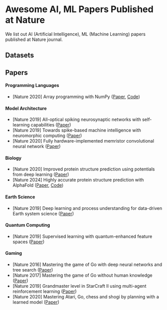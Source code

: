 # Awesome AI, ML Papers Published at Nature
We list out AI (Artificial Intelligence), ML (Machine Learning) papers published at Nature journal.

## Datasets

## Papers
#### Programming Languages
- [Nature 2020] Array programming with NumPy ([Paper](https://www.nature.com/articles/s41586-020-2649-2), [Code](https://github.com/numpy/numpy))

#### Model Architecture
- [Nature 2019] All-optical spiking neurosynaptic networks with self-learning capabilities ([Paper](https://www.nature.com/articles/s41586-019-1157-8))
- [Nature 2019] Towards spike-based machine intelligence with neuromorphic computing ([Paper](https://www.nature.com/articles/s41586-019-1677-2))
- [Nature 2020] Fully hardware-implemented memristor convolutional neural network ([Paper](https://www.nature.com/articles/s41586-020-1942-4))


#### Biology
- [Nature 2020] Improved protein structure prediction using potentials from deep learning ([Paper](https://www.nature.com/articles/s41586-019-1923-7))
- [Nature 2024] Highly accurate protein structure prediction with AlphaFold ([Paper](https://www.nature.com/articles/s41586-021-03819-2), [Code](https://github.com/google-deepmind/alphafold))


#### Earth Science
- [Nature 2019] Deep learning and process understanding for data-driven Earth system science ([Paper](https://www.nature.com/articles/s41586-019-0912-1))

#### Quantum Computing
- [Nature 2019] Supervised learning with quantum-enhanced feature spaces ([Paper](https://www.nature.com/articles/s41586-019-0980-2))


#### Gaming
- [Nature 2016] Mastering the game of Go with deep neural networks and tree search ([Paper](https://www.nature.com/articles/nature16961))
- [Nature 2017] Mastering the game of Go without human knowledge ([Paper](https://www.nature.com/articles/nature24270))
- [Nature 2019] Grandmaster level in StarCraft II using multi-agent reinforcement learning ([Paper](https://www.nature.com/articles/s41586-019-1724-z))
- [Nature 2020] Mastering Atari, Go, chess and shogi by planning with a learned model ([Paper](https://www.nature.com/articles/s41586-020-03051-4))
